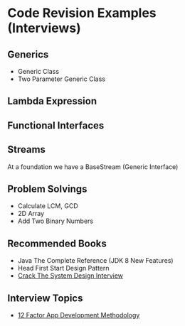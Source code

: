 # Code Revision Examples  (Interviews)


## Generics
* Generic Class
* Two Parameter Generic Class

## Lambda Expression 

## Functional Interfaces

## Streams
At a foundation we have a BaseStream (Generic Interface)



## Problem Solvings
* Calculate LCM, GCD
* 2D Array
* Add Two Binary Numbers

## Recommended Books
* Java The Complete Reference (JDK 8 New Features)
* Head First Start Design Pattern
* [Crack The System Design Interview](https://tianpan.co/notes/2016-02-13-crack-the-system-design-interview)


## Interview Topics
* [12 Factor App Development Methodology](https://12factor.net/)





